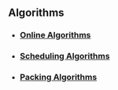 Algorithms
----


- ### [Online Algorithms]()

- ### [Scheduling Algorithms](https://github.com/hxwang/Seminar/blob/master/Paper-Summary/algorithms/scheduling-algorithms.md)

- ### [Packing Algorithms]()
